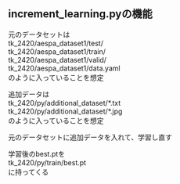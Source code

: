 ## increment_learning.pyの機能

元のデータセットは  
tk_2420/aespa_dataset1/test/  
tk_2420/aespa_dataset1/train/  
tk_2420/aespa_dataset1/valid/  
tk_2420/aespa_dataset1/data.yaml  
のように入っていることを想定


追加データは  
tk_2420/py/additional_dataset/\*.txt  
tk_2420/py/additional_dataset/\*.jpg  
のように入っていることを想定

元のデータセットに追加データを入れて、学習し直す

学習後のbest.ptを  
tk_2420/py/train/best.pt  
に持ってくる